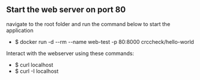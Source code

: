 ## Start the web server on port 80
navigate to the root folder and run the command below to start the application
- $ docker run -d --rm --name web-test -p 80:8000 crccheck/hello-world

Interact with the webserver using these commands:
- $ curl localhost
- $ curl -I localhost

